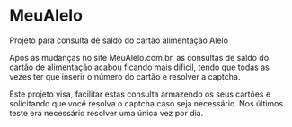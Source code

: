 # MeuAlelo
Projeto para consulta de saldo do cartão alimentação Alelo

Após as mudanças no site MeuAlelo.com.br, as consultas de saldo do cartão de alimentação acabou ficando mais dificil, tendo que todas as vezes ter que inserir o número do cartão e resolver a captcha.

Este projeto visa, facilitar estas consulta armazendo os seus cartões e solicitando que você resolva o captcha caso seja necessário. Nos últimos teste era  necessário resolver uma única vez por dia.

